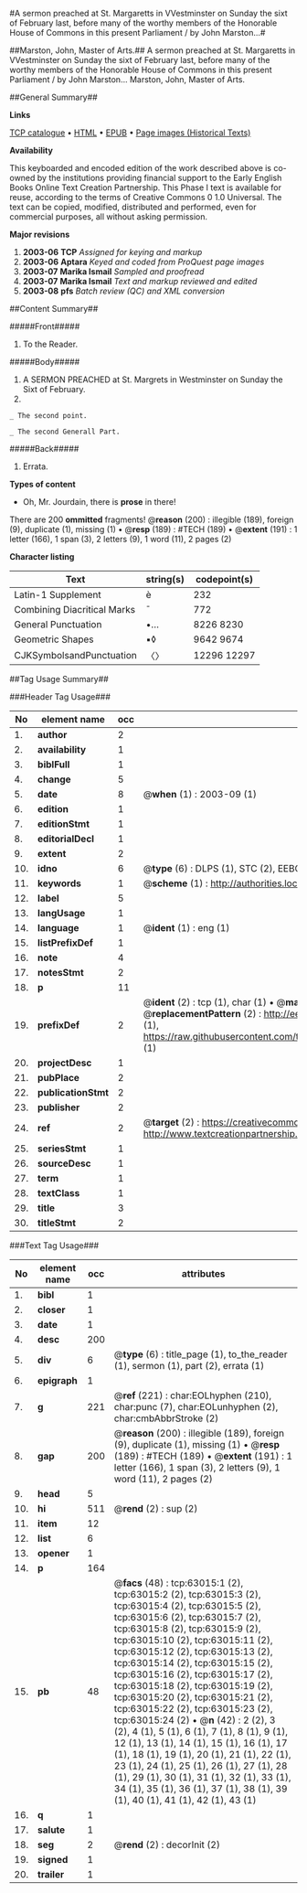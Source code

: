 #A sermon preached at St. Margaretts in VVestminster on Sunday the sixt of February last, before many of the worthy members of the Honorable House of Commons in this present Parliament / by John Marston...#

##Marston, John, Master of Arts.##
A sermon preached at St. Margaretts in VVestminster on Sunday the sixt of February last, before many of the worthy members of the Honorable House of Commons in this present Parliament / by John Marston...
Marston, John, Master of Arts.

##General Summary##

**Links**

[TCP catalogue](http://www.ota.ox.ac.uk/tcp/)  • 
[HTML](http://tei.it.ox.ac.uk/tcp/Texts-HTML/free/A52/A52087.html)  • 
[EPUB](http://tei.it.ox.ac.uk/tcp/Texts-EPUB/free/A52/A52087.epub) • 
[Page images (Historical Texts)](https://data.historicaltexts.jisc.ac.uk/view?pubId=eebo-12544762e&pageId=eebo-12544762e-63015-1)

**Availability**

This keyboarded and encoded edition of the
	       work described above is co-owned by the institutions
	       providing financial support to the Early English Books
	       Online Text Creation Partnership. This Phase I text is
	       available for reuse, according to the terms of Creative
	       Commons 0 1.0 Universal. The text can be copied,
	       modified, distributed and performed, even for
	       commercial purposes, all without asking permission.

**Major revisions**

1. __2003-06__ __TCP__ *Assigned for keying and markup*
1. __2003-06__ __Aptara__ *Keyed and coded from ProQuest page images*
1. __2003-07__ __Marika Ismail__ *Sampled and proofread*
1. __2003-07__ __Marika Ismail__ *Text and markup reviewed and edited*
1. __2003-08__ __pfs__ *Batch review (QC) and XML conversion*

##Content Summary##

#####Front#####

1. To the Reader.

#####Body#####

1. A SERMON PREACHED
at St. Margrets in Westminster on
Sunday the Sixt of February.
1642.

    _ The second point.

    _ The second Generall Part.

#####Back#####

1. Errata.

**Types of content**

  * Oh, Mr. Jourdain, there is **prose** in there!

There are 200 **ommitted** fragments! 
 @__reason__ (200) : illegible (189), foreign (9), duplicate (1), missing (1)  •  @__resp__ (189) : #TECH (189)  •  @__extent__ (191) : 1 letter (166), 1 span (3), 2 letters (9), 1 word (11), 2 pages (2)

**Character listing**


|Text|string(s)|codepoint(s)|
|---|---|---|
|Latin-1 Supplement|è|232|
|Combining             Diacritical Marks|̄|772|
|General Punctuation|•…|8226 8230|
|Geometric Shapes|▪◊|9642 9674|
|CJKSymbolsandPunctuation|〈〉|12296 12297|

##Tag Usage Summary##

###Header Tag Usage###

|No|element name|occ|attributes|
|---|---|---|---|
|1.|__author__|2||
|2.|__availability__|1||
|3.|__biblFull__|1||
|4.|__change__|5||
|5.|__date__|8| @__when__ (1) : 2003-09 (1)|
|6.|__edition__|1||
|7.|__editionStmt__|1||
|8.|__editorialDecl__|1||
|9.|__extent__|2||
|10.|__idno__|6| @__type__ (6) : DLPS (1), STC (2), EEBO-CITATION (1), OCLC (1), VID (1)|
|11.|__keywords__|1| @__scheme__ (1) : http://authorities.loc.gov/ (1)|
|12.|__label__|5||
|13.|__langUsage__|1||
|14.|__language__|1| @__ident__ (1) : eng (1)|
|15.|__listPrefixDef__|1||
|16.|__note__|4||
|17.|__notesStmt__|2||
|18.|__p__|11||
|19.|__prefixDef__|2| @__ident__ (2) : tcp (1), char (1)  •  @__matchPattern__ (2) : ([0-9\-]+):([0-9IVX]+) (1), (.+) (1)  •  @__replacementPattern__ (2) : http://eebo.chadwyck.com/downloadtiff?vid=$1&page=$2 (1), https://raw.githubusercontent.com/textcreationpartnership/Texts/master/tcpchars.xml#$1 (1)|
|20.|__projectDesc__|1||
|21.|__pubPlace__|2||
|22.|__publicationStmt__|2||
|23.|__publisher__|2||
|24.|__ref__|2| @__target__ (2) : https://creativecommons.org/publicdomain/zero/1.0/ (1), http://www.textcreationpartnership.org/docs/. (1)|
|25.|__seriesStmt__|1||
|26.|__sourceDesc__|1||
|27.|__term__|1||
|28.|__textClass__|1||
|29.|__title__|3||
|30.|__titleStmt__|2||


###Text Tag Usage###

|No|element name|occ|attributes|
|---|---|---|---|
|1.|__bibl__|1||
|2.|__closer__|1||
|3.|__date__|1||
|4.|__desc__|200||
|5.|__div__|6| @__type__ (6) : title_page (1), to_the_reader (1), sermon (1), part (2), errata (1)|
|6.|__epigraph__|1||
|7.|__g__|221| @__ref__ (221) : char:EOLhyphen (210), char:punc (7), char:EOLunhyphen (2), char:cmbAbbrStroke (2)|
|8.|__gap__|200| @__reason__ (200) : illegible (189), foreign (9), duplicate (1), missing (1)  •  @__resp__ (189) : #TECH (189)  •  @__extent__ (191) : 1 letter (166), 1 span (3), 2 letters (9), 1 word (11), 2 pages (2)|
|9.|__head__|5||
|10.|__hi__|511| @__rend__ (2) : sup (2)|
|11.|__item__|12||
|12.|__list__|6||
|13.|__opener__|1||
|14.|__p__|164||
|15.|__pb__|48| @__facs__ (48) : tcp:63015:1 (2), tcp:63015:2 (2), tcp:63015:3 (2), tcp:63015:4 (2), tcp:63015:5 (2), tcp:63015:6 (2), tcp:63015:7 (2), tcp:63015:8 (2), tcp:63015:9 (2), tcp:63015:10 (2), tcp:63015:11 (2), tcp:63015:12 (2), tcp:63015:13 (2), tcp:63015:14 (2), tcp:63015:15 (2), tcp:63015:16 (2), tcp:63015:17 (2), tcp:63015:18 (2), tcp:63015:19 (2), tcp:63015:20 (2), tcp:63015:21 (2), tcp:63015:22 (2), tcp:63015:23 (2), tcp:63015:24 (2)  •  @__n__ (42) : 2 (2), 3 (2), 4 (1), 5 (1), 6 (1), 7 (1), 8 (1), 9 (1), 12 (1), 13 (1), 14 (1), 15 (1), 16 (1), 17 (1), 18 (1), 19 (1), 20 (1), 21 (1), 22 (1), 23 (1), 24 (1), 25 (1), 26 (1), 27 (1), 28 (1), 29 (1), 30 (1), 31 (1), 32 (1), 33 (1), 34 (1), 35 (1), 36 (1), 37 (1), 38 (1), 39 (1), 40 (1), 41 (1), 42 (1), 43 (1)|
|16.|__q__|1||
|17.|__salute__|1||
|18.|__seg__|2| @__rend__ (2) : decorInit (2)|
|19.|__signed__|1||
|20.|__trailer__|1||
